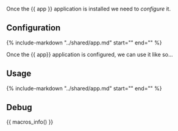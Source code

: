 <!-- Regular Markdown Page importing a section of a shared page  -->

Once the {{ app }} application is installed we need to _configure_ it.

## Configuration

{%
    include-markdown "../shared/app.md"
    start="<!--config-start-->"
    end="<!--config-end-->"
%}

Once the {{ app}} application is configured, we can use it like so...

## Usage

{%
    include-markdown "../shared/app.md"
    start="<!--usage-start-->"
    end="<!--usage-end-->"
%}

## Debug

{{ macros_info() }}
